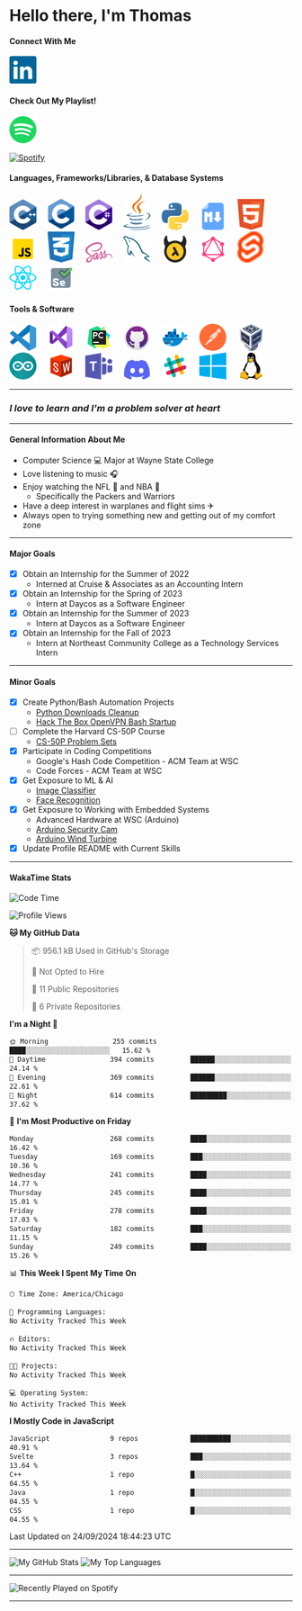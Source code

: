 # Hello there, I'm Thomas

#### Connect With Me
[<img alt="LinkedIn" width="48" src="./img/linkedin.svg" />][LinkedIn]&nbsp;&nbsp;&nbsp;&nbsp;

#### Check Out My Playlist!
<a href="https://open.spotify.com/playlist/1rc4BEo9sw0wfW57AnoY9l?si=acfbde41fa174468">
   <img alt="Spotify" width="48" src="./img/Spotify.svg" />
</a>

<br>

[![Spotify](https://novatorem-two-vert-24.vercel.app/api/spotify/?background_color=0d1117&border_color=ffffff)](https://open.spotify.com/user/qqcq2h6pr1xe9p1s792354sk4?si=325faf9422d44a18&nd=1)

#### Languages, Frameworks/Libraries, & Database Systems

<div float="left">
    <img alt="C++" width="48" src="./img/cpp.svg" />&nbsp;&nbsp;&nbsp;&nbsp;
    <img alt="C" width="48" src="./img/c.svg" />&nbsp;&nbsp;&nbsp;&nbsp;
    <img alt="C#" width="48" src="./img/csharp.svg" />&nbsp;&nbsp;&nbsp;&nbsp;
    <img alt="Java" width="48" src="./img/java.svg" />&nbsp;&nbsp;&nbsp;&nbsp;
    <img alt="Python" width="48" src="./img/python.svg" />&nbsp;&nbsp;&nbsp;&nbsp;
    <img alt="Markdown" width="48" src="./img/markdown.png" />&nbsp;&nbsp;&nbsp;&nbsp;
    <img alt="HTML5" width="48" src="./img/html5.svg" />&nbsp;&nbsp;&nbsp;&nbsp;
    <img alt="JavaScript" width="48" src="./img/javascript.svg" />&nbsp;&nbsp;&nbsp;&nbsp;
    <img alt="CSS3" width="48" src="./img/css3.svg" />&nbsp;&nbsp;&nbsp;&nbsp;
    <img alt="Sass" width="48" src="./img/sass.svg" />&nbsp;&nbsp;&nbsp;&nbsp;
    <img alt="MySQL" width="48" src="./img/mysql.svg" />&nbsp;&nbsp;&nbsp;&nbsp;
    <img alt="Hasura" width="48" src="./img/hasuraio-icon.svg" />&nbsp;&nbsp;&nbsp;&nbsp;
    <img alt="GraphQL" width="48" src="./img/graphql.svg" />&nbsp;&nbsp;&nbsp;&nbsp;
    <img alt="SvelteKit" width="48" src="./img/svelte-icon.svg" />&nbsp;&nbsp;&nbsp;&nbsp;
    <img alt="React" width="48" src="./img/reactjs-icon.svg" />&nbsp;&nbsp;&nbsp;&nbsp;
    <img alt="Selenium" width="48" src="./img/selenium.svg" />&nbsp;&nbsp;&nbsp;&nbsp;
</div>

#### Tools & Software

<div float="left">
    <img alt="Visual Studio Code" width="48" src="./img/visual-studio-code.svg" />&nbsp;&nbsp;&nbsp;&nbsp;
    <img alt="Visual Studio" width="48" src="./img/visual-studio.svg" />&nbsp;&nbsp;&nbsp;&nbsp;
    <img alt="PyCharm" width="48" src="./img/pycharm.svg" />&nbsp;&nbsp;&nbsp;&nbsp;
    <img alt="GitHub" width="48" src="./img/github.svg" />&nbsp;&nbsp;&nbsp;&nbsp;
    <img alt="Docker" width="48" src="./img/docker.svg" />&nbsp;&nbsp;&nbsp;&nbsp;
    <img alt="Postman" width="48" src="./img/getpostman-icon.svg" />&nbsp;&nbsp;&nbsp;&nbsp;
    <img alt="Virtual Box" width="48" src="./img/virtualbox-icon.svg">&nbsp;&nbsp;&nbsp;&nbsp;
    <img alt="Arduino" width="48" src="./img/arduino.svg">&nbsp;&nbsp;&nbsp;&nbsp;
    <img alt="SolidWorks" width="48" src="./img/solidworks.svg">&nbsp;&nbsp;&nbsp;&nbsp;
    <img alt="Microsoft Teams" width="48" src="./img/microsoft-teams.svg" />&nbsp;&nbsp;&nbsp;&nbsp;
    <img alt="Discord" width="48" src="./img/discord.svg" />&nbsp;&nbsp;&nbsp;&nbsp;
    <img alt="Slack" width="48" src="./img/slack.svg" />&nbsp;&nbsp;&nbsp;&nbsp;
    <img alt="Microsoft Windows" width="48" src="./img/microsoft-windows.svg" />&nbsp;&nbsp;&nbsp;&nbsp;
    <img alt="Linux" width="48" src="./img/linux-icon.svg" />&nbsp;&nbsp;&nbsp;&nbsp;
</div>

---

### *I love to learn and I'm a problem solver at heart*

---

#### General Information About Me

- Computer Science 💻 Major at Wayne State College
- Love listening to music 🎧
- Enjoy watching the NFL 🏈 and NBA 🏀
  - Specifically the Packers and Warriors
- Have a deep interest in warplanes and flight sims ✈
- Always open to trying something new and getting out of my comfort zone

---

#### Major Goals

- [X] Obtain an Internship for the Summer of 2022
   - Interned at Cruise & Associates as an Accounting Intern
- [X] Obtain an Internship for the Spring of 2023
   - Intern at Daycos as a Software Engineer
- [X] Obtain an Internship for the Summer of 2023
   - Intern at Daycos as a Software Engineer
- [X] Obtain an Internship for the Fall of 2023
   - Intern at Northeast Community College as a Technology Services Intern

---

#### Minor Goals

- [X] Create Python/Bash Automation Projects
   - [Python Downloads Cleanup]
   - [Hack The Box OpenVPN Bash Startup]
- [ ] Complete the Harvard CS-50P Course
   - [CS-50P Problem Sets]
- [X] Participate in Coding Competitions
   - Google's Hash Code Competition - ACM Team at WSC
   - Code Forces - ACM Team at WSC
- [X] Get Exposure to ML & AI
   - [Image Classifier]
   - [Face Recognition]
- [X] Get Exposure to Working with Embedded Systems
   - Advanced Hardware at WSC (Arduino)
   - [Arduino Security Cam]
   - [Arduino Wind Turbine]
- [X] Update Profile README with Current Skills

---

#### WakaTime Stats

<!--START_SECTION:waka-->
![Code Time](http://img.shields.io/badge/Code%20Time-437%20hrs%203%20mins-blue)

![Profile Views](http://img.shields.io/badge/Profile%20Views-0-blue)

**🐱 My GitHub Data** 

> 📦 956.1 kB Used in GitHub's Storage 
 > 
> 🚫 Not Opted to Hire
 > 
> 📜 11 Public Repositories 
 > 
> 🔑 6 Private Repositories 
 > 
**I'm a Night 🦉** 

```text
🌞 Morning                255 commits         ████░░░░░░░░░░░░░░░░░░░░░   15.62 % 
🌆 Daytime                394 commits         ██████░░░░░░░░░░░░░░░░░░░   24.14 % 
🌃 Evening                369 commits         ██████░░░░░░░░░░░░░░░░░░░   22.61 % 
🌙 Night                  614 commits         █████████░░░░░░░░░░░░░░░░   37.62 % 
```
📅 **I'm Most Productive on Friday** 

```text
Monday                   268 commits         ████░░░░░░░░░░░░░░░░░░░░░   16.42 % 
Tuesday                  169 commits         ███░░░░░░░░░░░░░░░░░░░░░░   10.36 % 
Wednesday                241 commits         ████░░░░░░░░░░░░░░░░░░░░░   14.77 % 
Thursday                 245 commits         ████░░░░░░░░░░░░░░░░░░░░░   15.01 % 
Friday                   278 commits         ████░░░░░░░░░░░░░░░░░░░░░   17.03 % 
Saturday                 182 commits         ███░░░░░░░░░░░░░░░░░░░░░░   11.15 % 
Sunday                   249 commits         ████░░░░░░░░░░░░░░░░░░░░░   15.26 % 
```


📊 **This Week I Spent My Time On** 

```text
🕑︎ Time Zone: America/Chicago

💬 Programming Languages: 
No Activity Tracked This Week

🔥 Editors: 
No Activity Tracked This Week

🐱‍💻 Projects: 
No Activity Tracked This Week

💻 Operating System: 
No Activity Tracked This Week
```

**I Mostly Code in JavaScript** 

```text
JavaScript               9 repos             ██████████░░░░░░░░░░░░░░░   40.91 % 
Svelte                   3 repos             ███░░░░░░░░░░░░░░░░░░░░░░   13.64 % 
C++                      1 repo              █░░░░░░░░░░░░░░░░░░░░░░░░   04.55 % 
Java                     1 repo              █░░░░░░░░░░░░░░░░░░░░░░░░   04.55 % 
CSS                      1 repo              █░░░░░░░░░░░░░░░░░░░░░░░░   04.55 % 
```




 Last Updated on 24/09/2024 18:44:23 UTC
<!--END_SECTION:waka-->

---

<div float="left">
    <img class="github-stats" alt="My GitHub Stats" width="411" height="165" src="https://github-readme-stats-1-2023.vercel.app/api?username=Nottommy11&show_icons=true&hide_border=false&title_color=07e3cb&icon_color=edc802&text_color=c8cdcf&border_color=ffffff&count_private=true&bg_color=0d1117#gh-dark-mode-only" />
    <img class="top_langs" alt="My Top Languages" width="411" height="165" src="https://github-readme-stats-1-2023.vercel.app/api/top-langs/?username=Nottommy11&layout=compact&langs_count=15&bg_color=0d1117&hide_border=false&title_color=07e3cb&icon_color=edc802&text_color=c8cdcf&card_width=411&hide=&border_color=ffffff" />
</div>

---

<img class="spotify-recents" alt="Recently Played on Spotify" width="411" src="https://spotify-recently-played-readme.vercel.app/api?user=qqcq2h6pr1xe9p1s792354sk4&count=5" />

---

<!-- Don't know if I really like this table anymore

#### Breakdown of Experience

| Language/Tool | Source(s) of Experience | Level of Comfort (1-10) |
| :-----------: | :---------------------: | :--------------------: |
| <img alt="C++" width="48" src="./img/cpp.svg" /> | [CPP Undergrad Projects] | 6 |
| <img alt="C" width="48" src="./img/c.svg" /> | Tutorials, W3 Schools, [C Undergrad Projects] | 4 |
| <img alt="C#" width="48" src="./img/csharp.svg" /> | Unity Tutorials & ACM Club | 3 |
| <img alt="Java" width="48" src="./img/java.svg" /> | [Java Undergrad Projects] | 6 |
| <img alt="Python" width="48" src="./img/python.svg" /> | [Python Undergrad Projects] | 6 |
| <img alt="Markdown" width="48" src="./img/markdown.png" /> | [Markdown Undergrad Projects] & my Page | 6 |
| <img alt="HTML5" width="48" src="./img/html5.svg" /> | [HTML5 Undergrad Projects] | 5 |
| <img alt="CSS3" width="48" src="./img/css3.svg" /> | [CSS3 Undergrad Projects] | 2 |
| <img alt="Sass" width="48" src="./img/sass.svg" /> | [Sass Undergrad Projects] | 2 |
| <img alt="MySQL" width="48" src="./img/mysql.svg" /> | Intro to Database at WSC | 4 |
| <img alt="Visual Studio Code" width="48" src="./img/visual-studio-code.svg" /> | Editor of Choice | 7 |
| <img alt="GitHub" width="48" src="./img/github.svg" /> | Used at WSC and for Personal Projects | 6 |
| <img alt="Microsoft Teams" width="48" src="./img/microsoft-teams.svg" /> | Communication Channel for ACM & CEO | 8 |
| <img alt="Discord" width="48" src="./img/discord.svg" /> | Communication Channel for ACM & UPE | 7 |
| <img alt="Microsoft Windows" width="48" src="./img/microsoft-windows.svg" /> | Operating System of Choice | 8 |

-->

<!-- 
    SVG website that I got a lot of images from: https://worldvectorlogo.com/
    And: https://www.vectorlogo.zone/
    And: https://icons8.com/
    Or you could just use mine
    The tutorial I started with for Markdown: https://github.com/codeSTACKr/codeSTACKr/blob/master/README.md
    How to add recently played from Spotify: https://youtu.be/ZTYPybjYqpo
-->

<!-- General Links -->
[LinkedIn]: https://www.linkedin.com/in/thomas-marxsen

<!-- Major Goals Links -->
[Todo Manager]: https://nottommy11.github.io/index.html

<!-- Python/Bash Automation Links -->
[Python Downloads Cleanup]: https://github.com/Nottommy11/Undergrad_Projects/blob/main/Python/Tutorials/DownloadsFileTypeManager/downloads_cleanup.py
[Hack The Box OpenVPN Bash Startup]: https://github.com/Nottommy11/Undergrad_Projects/blob/main/Bash/HackTheBoxOpenVPN.sh

<!-- Other Goals Links -->
[CS-50P Problem Sets]: https://github.com/Nottommy11/Undergrad_Projects/tree/main/Python/CS-50P
[Image Classifier]: https://github.com/Nottommy11/Undergrad_Projects/tree/main/Python/Tutorials/Neural%20Network%20-%20Image%20Classification
[Face Recognition]: https://github.com/Nottommy11/Undergrad_Projects/tree/main/Python/Tutorials/Face%20Recognition%20-%20OpenCV
[Arduino Security Cam]: https://github.com/Nottommy11/Undergrad_Projects/tree/main/CPP/Arduino%20Security%20Cam
[Arduino Wind Turbine]: https://github.com/Nottommy11/Undergrad_Projects/tree/main/CPP/Wind%20Turbine

<!-- Experience Table Links -->
[CPP Undergrad Projects]: https://github.com/Nottommy11/Undergrad_Projects/tree/main/CPP
[C Undergrad Projects]: https://github.com/Nottommy11/Undergrad_Projects/tree/main/C
[Java Undergrad Projects]: https://github.com/Nottommy11/Undergrad_Projects/tree/main/Java
[Python Undergrad Projects]: https://github.com/Nottommy11/Undergrad_Projects/tree/main/Python
[Markdown Undergrad Projects]: https://github.com/Nottommy11/Undergrad_Projects/tree/main/Markdown
[HTML5 Undergrad Projects]: https://github.com/Nottommy11/Undergrad_Projects/tree/main/Web%20Development
[CSS3 Undergrad Projects]: https://github.com/Nottommy11/Undergrad_Projects/tree/main/Web%20Development
[Sass Undergrad Projects]: https://github.com/Nottommy11/Undergrad_Projects/tree/main/Web%20Development
